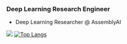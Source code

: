 ### Deep Learning Research Engineer


- Deep Learning Researcher @ AssemblyAI

[![](https://github-readme-stats.vercel.app/api?username=deepconsc&theme=blue-green)](https://github.com/deepconsc)
[![Top Langs](https://github-readme-stats.vercel.app/api/top-langs/?username=deepconsc&layout=compact)](https://github.com/deepconsc)
